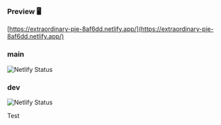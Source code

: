 ### Preview 🖥️

[https://extraordinary-pie-8af6dd.netlify.app/](https://extraordinary-pie-8af6dd.netlify.app/)

### main

![Netlify Status](https://api.netlify.com/api/v1/badges/15fc885f-caab-42a2-9e6f-ca1d06caa9db/deploy-status?branch=main)

### dev

![Netlify Status](https://api.netlify.com/api/v1/badges/15fc885f-caab-42a2-9e6f-ca1d06caa9db/deploy-status?branch=dev)

Test
